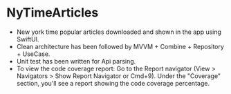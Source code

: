 # NyTimeArticles

- New york time popular articles downloaded and shown in the app using SwiftUI.
- Clean architecture has been followed by MVVM + Combine + Repository + UseCase.
- Unit test has been written for Api parsing.
- To view the code coverage report:
Go to the Report navigator (View > Navigators > Show Report Navigator or Cmd+9).
Under the "Coverage" section, you'll see a report showing the code coverage percentage.
